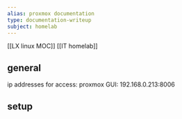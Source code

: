 ```yaml
---
alias: proxmox documentation
type: documentation-writeup
subject: homelab
---
```

[[LX linux MOC]]
[[IT homelab]]

## general 

ip addresses for access:
proxmox GUI: 192.168.0.213:8006


## setup
